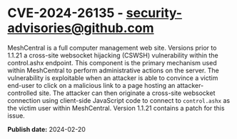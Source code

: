 # CVE-2024-26135 - security-advisories@github.com

MeshCentral is a full computer management web site. Versions prior to 1.1.21 a cross-site websocket hijacking (CSWSH) vulnerability within the control.ashx endpoint. This component is the primary mechanism used within MeshCentral to perform administrative actions on the server. The vulnerability is exploitable when an attacker is able to convince a victim end-user to click on a malicious link to a page hosting an attacker-controlled site. The attacker can then originate a cross-site websocket connection using client-side JavaScript code to connect to `control.ashx` as the victim user within MeshCentral. Version 1.1.21 contains a patch for this issue.

**Publish date:** 2024-02-20

